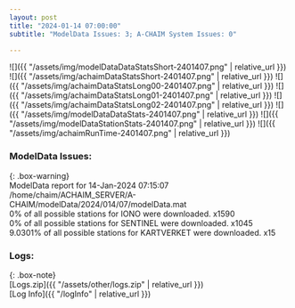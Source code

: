 ```yaml
---
layout: post
title: "2024-01-14 07:00:00"
subtitle: "ModelData Issues: 3; A-CHAIM System Issues: 0"

---
```


![]({{ "/assets/img/modelDataDataStatsShort-2401407.png" | relative_url }})
![]({{ "/assets/img/achaimDataStatsShort-2401407.png" | relative_url }})
![]({{ "/assets/img/achaimDataStatsLong00-2401407.png" | relative_url }})
![]({{ "/assets/img/achaimDataStatsLong01-2401407.png" | relative_url }})
![]({{ "/assets/img/achaimDataStatsLong02-2401407.png" | relative_url }})
![]({{ "/assets/img/modelDataDataStats-2401407.png" | relative_url }})
![]({{ "/assets/img/modelDataStationStats-2401407.png" | relative_url }})
![]({{ "/assets/img/achaimRunTime-2401407.png" | relative_url }})


### ModelData Issues:  
  
{: .box-warning}  
 ModelData report for 14-Jan-2024 07:15:07   
 /home/chaim/ACHAIM_SERVER/A-CHAIM/modelData/2024/014/07/modelData.mat   
 0% of all possible stations for IONO were downloaded. x1590   
 0% of all possible stations for SENTINEL were downloaded. x1045   
 9.0301% of all possible stations for KARTVERKET were downloaded. x15   
  


### Logs:  
  
{: .box-note}  
[Logs.zip]({{ "/assets/other/logs.zip" | relative_url }})  
[Log Info]({{ "/logInfo" | relative_url }})  
